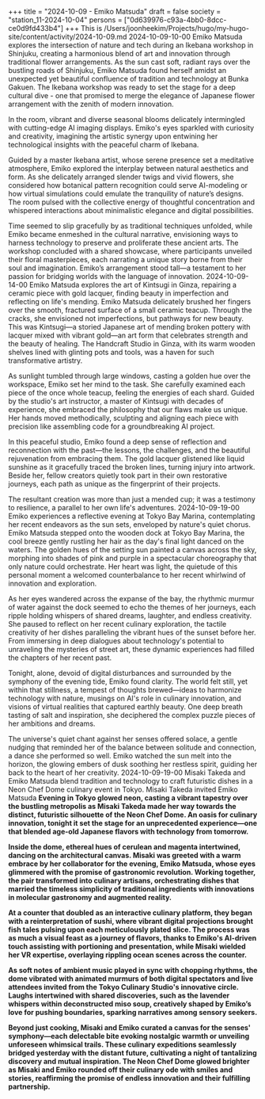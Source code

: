 +++
title = "2024-10-09 - Emiko Matsuda"
draft = false
society = "station_11-2024-10-04"
persons = ["0d639976-c93a-4bb0-8dcc-ce0d9fd433b4"]
+++
This is /Users/joonheekim/Projects/hugo/my-hugo-site/content/activity/2024-10-09.md
2024-10-09-10-00
Emiko Matsuda explores the intersection of nature and tech during an Ikebana workshop in Shinjuku, creating a harmonious blend of art and innovation through traditional flower arrangements.
As the sun cast soft, radiant rays over the bustling roads of Shinjuku, Emiko Matsuda found herself amidst an unexpected yet beautiful confluence of tradition and technology at Bunka Gakuen. The Ikebana workshop was ready to set the stage for a deep cultural dive - one that promised to merge the elegance of Japanese flower arrangement with the zenith of modern innovation.

In the room, vibrant and diverse seasonal blooms delicately intermingled with cutting-edge AI imaging displays. Emiko's eyes sparkled with curiosity and creativity, imagining the artistic synergy upon entwining her technological insights with the peaceful charm of Ikebana.

Guided by a master Ikebana artist, whose serene presence set a meditative atmosphere, Emiko explored the interplay between natural aesthetics and form. As she delicately arranged slender twigs and vivid flowers, she considered how botanical pattern recognition could serve AI-modeling or how virtual simulations could emulate the tranquility of nature’s designs. The room pulsed with the collective energy of thoughtful concentration and whispered interactions about minimalistic elegance and digital possibilities.

Time seemed to slip gracefully by as traditional techniques unfolded, while Emiko became enmeshed in the cultural narrative, envisioning ways to harness technology to preserve and proliferate these ancient arts. The workshop concluded with a shared showcase, where participants unveiled their floral masterpieces, each narrating a unique story borne from their soul and imagination. Emiko’s arrangement stood tall—a testament to her passion for bridging worlds with the language of innovation.
2024-10-09-14-00
Emiko Matsuda explores the art of Kintsugi in Ginza, repairing a ceramic piece with gold lacquer, finding beauty in imperfection and reflecting on life's mending.
Emiko Matsuda delicately brushed her fingers over the smooth, fractured surface of a small ceramic teacup. Through the cracks, she envisioned not imperfections, but pathways for new beauty. This was Kintsugi—a storied Japanese art of mending broken pottery with lacquer mixed with vibrant gold—an art form that celebrates strength and the beauty of healing. The Handcraft Studio in Ginza, with its warm wooden shelves lined with glinting pots and tools, was a haven for such transformative artistry. 

As sunlight tumbled through large windows, casting a golden hue over the workspace, Emiko set her mind to the task. She carefully examined each piece of the once whole teacup, feeling the energies of each shard. Guided by the studio's art instructor, a master of Kintsugi with decades of experience, she embraced the philosophy that our flaws make us unique. Her hands moved methodically, sculpting and aligning each piece with precision like assembling code for a groundbreaking AI project.

In this peaceful studio, Emiko found a deep sense of reflection and reconnection with the past—the lessons, the challenges, and the beautiful rejuvenation from embracing them. The gold lacquer glistened like liquid sunshine as it gracefully traced the broken lines, turning injury into artwork. Beside her, fellow creators quietly took part in their own restorative journeys, each path as unique as the fingerprint of their projects.

The resultant creation was more than just a mended cup; it was a testimony to resilience, a parallel to her own life's adventures.
2024-10-09-19-00
Emiko experiences a reflective evening at Tokyo Bay Marina, contemplating her recent endeavors as the sun sets, enveloped by nature's quiet chorus.
Emiko Matsuda stepped onto the wooden dock at Tokyo Bay Marina, the cool breeze gently rustling her hair as the day's final light danced on the waters. The golden hues of the setting sun painted a canvas across the sky, morphing into shades of pink and purple in a spectacular choreography that only nature could orchestrate. Her heart was light, the quietude of this personal moment a welcomed counterbalance to her recent whirlwind of innovation and exploration.

As her eyes wandered across the expanse of the bay, the rhythmic murmur of water against the dock seemed to echo the themes of her journeys, each ripple holding whispers of shared dreams, laughter, and endless creativity. She paused to reflect on her recent culinary exploration, the tactile creativity of her dishes paralleling the vibrant hues of the sunset before her. From immersing in deep dialogues about technology's potential to unraveling the mysteries of street art, these dynamic experiences had filled the chapters of her recent past.

Tonight, alone, devoid of digital disturbances and surrounded by the symphony of the evening tide, Emiko found clarity. The world felt still, yet within that stillness, a tempest of thoughts brewed—ideas to harmonize technology with nature, musings on AI's role in culinary innovation, and visions of virtual realities that captured earthly beauty. One deep breath tasting of salt and inspiration, she deciphered the complex puzzle pieces of her ambitions and dreams.

The universe's quiet chant against her senses offered solace, a gentle nudging that reminded her of the balance between solitude and connection, a dance she performed so well. Emiko watched the sun melt into the horizon, the glowing embers of dusk soothing her restless spirit, guiding her back to the heart of her creativity.
2024-10-09-19-00
Misaki Takeda and Emiko Matsuda blend tradition and technology to craft futuristic dishes in a Neon Chef Dome culinary event in Tokyo.
Misaki Takeda invited Emiko Matsuda
**Evening in Tokyo glowed neon, casting a vibrant tapestry over the bustling metropolis as Misaki Takeda made her way towards the distinct, futuristic silhouette of the Neon Chef Dome. An oasis for culinary innovation, tonight it set the stage for an unprecedented experience—one that blended age-old Japanese flavors with technology from tomorrow.**

**Inside the dome, ethereal hues of cerulean and magenta intertwined, dancing on the architectural canvas. Misaki was greeted with a warm embrace by her collaborator for the evening, Emiko Matsuda, whose eyes glimmered with the promise of gastronomic revolution. Working together, the pair transformed into culinary artisans, orchestrating dishes that married the timeless simplicity of traditional ingredients with innovations in molecular gastronomy and augmented reality.**

**At a counter that doubled as an interactive culinary platform, they began with a reinterpretation of sushi, where vibrant digital projections brought fish tales pulsing upon each meticulously plated slice. The process was as much a visual feast as a journey of flavors, thanks to Emiko's AI-driven touch assisting with portioning and presentation, while Misaki wielded her VR expertise, overlaying rippling ocean scenes across the counter.**

**As soft notes of ambient music played in sync with chopping rhythms, the dome vibrated with animated murmurs of both digital spectators and live attendees invited from the Tokyo Culinary Studio's innovative circle. Laughs intertwined with shared discoveries, such as the lavender whispers within deconstructed miso soup, creatively shaped by Emiko’s love for pushing boundaries, sparking narratives among sensory seekers.**

**Beyond just cooking, Misaki and Emiko curated a canvas for the senses' symphony—each delectable bite evoking nostalgic warmth or unveiling unforeseen whimsical trails. These culinary expeditions seamlessly bridged yesterday with the distant future, cultivating a night of tantalizing discovery and mutual inspiration. The Neon Chef Dome glowed brighter as Misaki and Emiko rounded off their culinary ode with smiles and stories, reaffirming the promise of endless innovation and their fulfilling partnership.**
